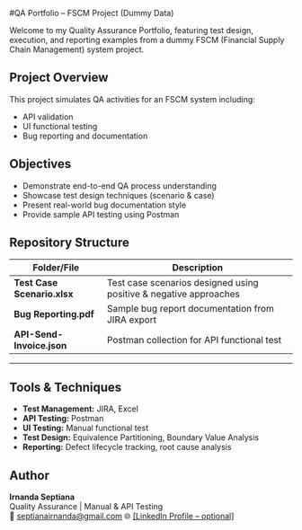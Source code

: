 #QA Portfolio – FSCM Project (Dummy Data)

Welcome to my Quality Assurance Portfolio, featuring test design, execution, and reporting examples from a dummy FSCM (Financial Supply Chain Management) system project.

## Project Overview

This project simulates QA activities for an FSCM system including:
- API validation
- UI functional testing
- Bug reporting and documentation

## Objectives
- Demonstrate end-to-end QA process understanding  
- Showcase test design techniques (scenario & case)  
- Present real-world bug documentation style  
- Provide sample API testing using Postman  

## Repository Structure

| Folder/File | Description |
|--------------|-------------|
| **Test Case Scenario.xlsx** | Test case scenarios designed using positive & negative approaches |
| **Bug Reporting.pdf** | Sample bug report documentation from JIRA export |
| **API-Send-Invoice.json** | Postman collection for API functional test |

---

## Tools & Techniques

- **Test Management:** JIRA, Excel  
- **API Testing:** Postman  
- **UI Testing:** Manual functional test  
- **Test Design:** Equivalence Partitioning, Boundary Value Analysis  
- **Reporting:** Defect lifecycle tracking, root cause analysis  

##  Author
**Irnanda Septiana**  
Quality Assurance | Manual & API Testing  
📧 septianairnanda@gmail.com
🌐 [[LinkedIn Profile – optional]](https://www.linkedin.com/in/irnanda-septiana-04b177251?utm_source=share&utm_campaign=share_via&utm_content=profile&utm_medium=android_app)
